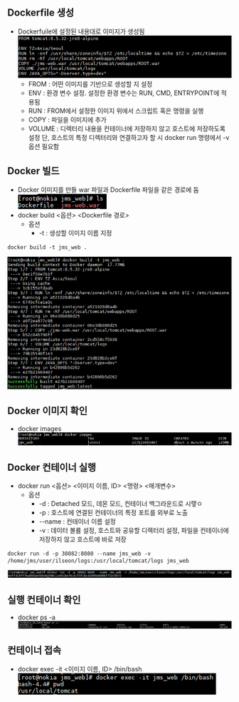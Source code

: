 ## Dockerfile 생성
* Dockerfuile에 설정된 내용대로 이미지가 생성됨
  ![1.png](./docker.md/1.PNG)
  * FROM : 어떤 이미지를 기반으로 생성할 지 설정
  * ENV : 환경 변수 설정. 설정한 환경 변수는 RUN, CMD, ENTRYPOINT에 적용됨
  * RUN : FROM에서 설정한 이미지 위에서 스크립트 혹은 명령을 실행
  * COPY : 파일을 이미지에 추가
  * VOLUME : 디렉터리 내용을 컨테이너에 저장하지 않고 호스트에 저장하도록 설정
  단, 호스트의 특정 디렉터리와 연결하고자 할 시 docker run 명령에서 -v 옵션 필요함

## Docker 빌드
* Docker 이미지를 만들 war 파일과 Dockerfile 파일을 같은 경로에 둠  
  ![0.png](./docker.md/0.PNG)
* docker build <옵션> <Dockerfile 경로>
  * 옵션
    * -t : 생성할 이미지 이름 지정
<pre><code>docker build -t jms_web .</code></pre>
![2.png](./docker.md/2.PNG)

## Docker 이미지 확인
* docker images
![3.png](./docker.md/3.PNG)

## Docker 컨테이너 실행
* docker run <옵션> <이미지 이름, ID> <명령> <매개변수>
  * 옵션
    * -d : Detached 모드, 데몬 모드, 컨테이너 백그라운드로 시랳ㅇ
    * -p : 호스트에 연결된 컨테이너의 특정 포트를 외부로 노출
    * --name : 컨테이너 이름 설정
    * -v : 데이터 볼륨 설정, 호스트와 공유할 디렉터리 설정, 파일을 컨테이너에 저장하지 않고 호스트에 바로 저장
<pre><code>docker run -d -p 38082:8080 --name jms_web -v /home/jms/user/ilseon/logs:/usr/local/tomcat/logs jms_web</code></pre>
![4.png](./docker.md/4.PNG)

## 실행 컨테이너 확인
* docker ps -a
![5.png](./docker.md/5.PNG)

## 컨테이너 접속
* docker exec -it <이미지 이름, ID> /bin/bash  
  ![6.png](./docker.md/6.PNG)
